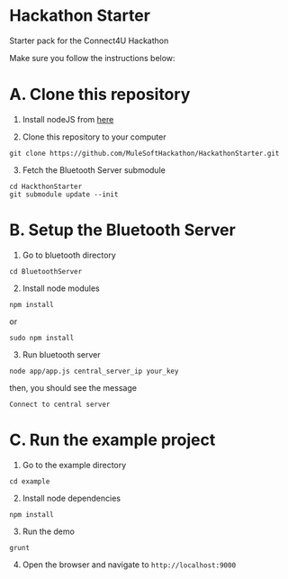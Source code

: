 Hackathon Starter
================

Starter pack for the Connect4U Hackathon

Make sure you follow the instructions below:

A. Clone this repository
=======================

1. Install nodeJS from [here](http://nodejs.org/)

2. Clone this repository to your computer
  ```
  git clone https://github.com/MuleSoftHackathon/HackathonStarter.git
  ```

3. Fetch the Bluetooth Server submodule
  ```
  cd HackthonStarter
  git submodule update --init
  ```

B. Setup the Bluetooth Server
==================================

1. Go to bluetooth directory
  ```
  cd BluetoothServer
  ```

2. Install node modules
  ```
  npm install
  ```
  or
  ```
  sudo npm install
  ```

3. Run bluetooth server
  ```
  node app/app.js central_server_ip your_key
  ``` 
  then, you should see the message
  ```
  Connect to central server
  ```   

C. Run the example project
====================

1. Go to the example directory
  ```
  cd example
  ```

2. Install node dependencies
  ```
  npm install
  ```

3. Run the demo
  ```
  grunt
  ```

4. Open the browser and navigate to `http://localhost:9000`

